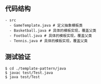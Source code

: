## 代码结构
```shell
- src
  - GameTemplate.java # 定义抽象模板类
  - Basketball.java # 具体的模板实现，覆盖父类
  - Football.java # 具体的模板实现，覆盖父类
  - Tennis.java # 具体的模板实现，覆盖父类
```

## 测试验证

```shell
$ cd ./template-pattern/java
$ javac test/Test.java
$ java test/Test
```
